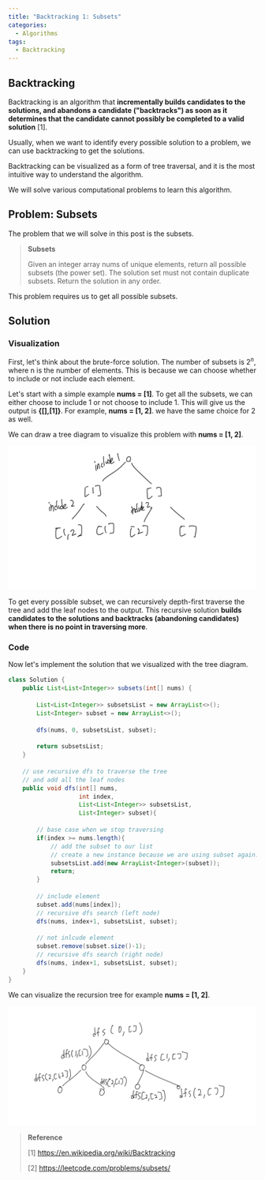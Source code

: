 ```yaml
---
title: "Backtracking 1: Subsets"
categories:
  - Algorithms
tags:
  - Backtracking
---
```


## Backtracking 

Backtracking is an algorithm that **incrementally builds candidates to the solutions, and abandons a candidate ("backtracks") as soon as it determines that the candidate cannot possibly be completed to a valid solution** [1].

Usually, when we want to identify every possible solution to a problem, we can use backtracking to get the solutions.

Backtracking can be visualized as a form of tree traversal, and it is the most intuitive way to understand the algorithm.

We will solve various computational problems to learn this algorithm.

## Problem: Subsets

The problem that we will solve in this post is the subsets.
> **Subsets**
> 
>Given an integer array nums of unique elements, return all possible subsets (the power set).
>The solution set must not contain duplicate subsets.
> Return the solution in any order.

This problem requires us to get all possible subsets. 

## Solution

### Visualization
First, let's think about the brute-force solution.
The number of subsets is $2^n$, where n is the number of elements. 
This is because we can choose whether to include or not include each element.

Let's start with a simple example **nums = [1]**. 
To get all the subsets, we can either choose to include 1 or not choose to include 1. 
This will give us the output is **{[],[1]}**. 
For example, **nums = [1, 2]**. we have the same choice for 2 as well. 

We can draw a tree diagram to visualize this problem with **nums = [1, 2]**.

![tree](../assets/images/backtracking-1.jpeg)

To get every possible subset, we can recursively depth-first traverse the tree and add the leaf nodes to the output. 
This recursive solution **builds candidates to the solutions and backtracks (abandoning candidates) when there is no point in traversing more**.



### Code
Now let's implement the solution that we visualized with the tree diagram.


```Java
class Solution {
    public List<List<Integer>> subsets(int[] nums) {

        List<List<Integer>> subsetsList = new ArrayList<>();
        List<Integer> subset = new ArrayList<>();

        dfs(nums, 0, subsetsList, subset);

        return subsetsList;
    }

    // use recursive dfs to traverse the tree 
    // and add all the leaf nodes
    public void dfs(int[] nums,  
                    int index, 
                    List<List<Integer>> subsetsList,
                    List<Integer> subset){

        // base case when we stop traversing
        if(index >= nums.length){
            // add the subset to our list
            // create a new instance because we are using subset again.
            subsetsList.add(new ArrayList<Integer>(subset));
            return;
        }
        
        // include element
        subset.add(nums[index]);
        // recursive dfs search (left node)
        dfs(nums, index+1, subsetsList, subset);

        // not inlcude element
        subset.remove(subset.size()-1);
        // recursive dfs search (right node)
        dfs(nums, index+1, subsetsList, subset);
    }
}
```

We can visualize the recursion tree for example **nums = [1, 2]**.

![](../assets/images/backtracking-2.jpeg)








> **Reference**
> 
> [1] https://en.wikipedia.org/wiki/Backtracking
>
> [2] https://leetcode.com/problems/subsets/
> 
